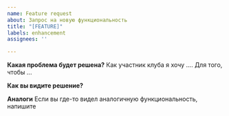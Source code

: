 ```yaml
---
name: Feature request
about: Запрос на новую функциональность
title: "[FEATURE]"
labels: enhancement
assignees: ''

---
```


**Какая проблема будет решена?**
Как участник клуба я хочу ....
Для того, чтобы ...

**Как вы видите решение?**


**Аналоги**
Если вы где-то видел аналогичную функциональность, напишите
